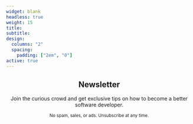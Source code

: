 ```yaml
---
widget: blank
headless: true
weight: 15
title:
subtitle:
design:
  columns: "2"
  spacing:
    padding: ["2em", "0"]
active: true
---
```


<div style="text-align: center">

## Newsletter

Join the curious crowd and get exclusive tips on how to become a better software developer.

<script async data-uid="fe5095dbe3" src="https://arhohuttunen.ck.page/fe5095dbe3/index.js"></script>

<small>No spam, sales, or ads. Unsubscribe at any time.</small>

</div>
